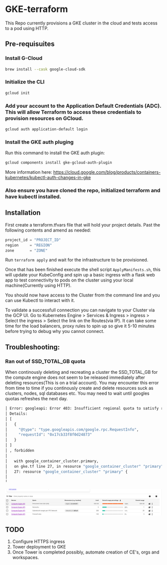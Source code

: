 # GKE-terraform

This Repo currently provisions a GKE cluster in the cloud and tests access to a pod using HTTP. 

## Pre-requisuites

### Install G-Cloud

 
```sh
brew install --cask google-cloud-sdk
```

 ### Initialize the CLI


```sh
gcloud init
```

### Add your account to the Application Default Credentials (ADC). This will allow Terraform to access these credentials to provision resources on GCloud. 

```sh
gcloud auth application-default login
```

### Install the GKE auth pluging
Run this command to install the GKE auth plugin:
```sh 
gcloud components install gke-gcloud-auth-plugin
```
More information here: https://cloud.google.com/blog/products/containers-kubernetes/kubectl-auth-changes-in-gke

### Also ensure you have cloned the repo, initialized terraform and have kubectl installed. 



## Installation

First create a terraform.tfvars file that will hold your project details. Past the following contents and amend as needed:

```go
project_id = "PROJECT_ID"
region     = "REGION"
zone       = "ZONE"
```

Run `terraform apply` and wait for the infrastructure to be provisioned. 

Once that has been finished execute the shell script `ApplyManifests.sh`, this will update your KubeConfig and spin up a basic ingress with a flask web app to test connectivity to pods on the cluster using your local machine(Currently using HTTP). 

You should now have access to the Cluster from the command line and you can use Kubectl to interact with it. 

To validate a successfull connection you can navigate to your Cluster via the GCP UI. Go to Kubernetes Engine > Services & Ingress > ingress > Select the ingress > Select the link on the Routes(via IP). It can take some time for the load balancers, proxy rules to spin up so give it 5-10 minutes before trying to debug why you cannot connect. 


## Troubleshooting: 

### Ran out of SSD_TOTAL_GB quota
When continously deleting and recreating a cluster the SSD_TOTAL_GB for the compute engine does not seem to be released immediately after deleting resources(This is on a trial account). You may encounter this error from time to time if you continously create and delete resources suck as clusters, nodes, sql databases etc. You may need to wait until googles quotas refreshes the next day. 

```sh 
│ Error: googleapi: Error 403: Insufficient regional quota to satisfy request: resource "SSD_TOTAL_GB": request requires '300.0' and is short '300.0'. project has a quota of '500.0' with '0.0' available. View and manage quotas at https://console.cloud.google.com/iam-admin/quotas?usage=USED&project=gke-testing-396115.
│ Details:
│ [
│   {
│     "@type": "type.googleapis.com/google.rpc.RequestInfo",
│     "requestId": "0x17cb33f8f0d24873"
│   }
│ ]
│ , forbidden
│
│   with google_container_cluster.primary,
│   on gke.tf line 27, in resource "google_container_cluster" "primary":
│   27: resource "google_container_cluster" "primary" {
│
╵
```
![Alt text](quotas.png)


## TODO
1. Configure HTTPS ingress
2. Tower deployment to GKE
3. Once Tower is completed possibly, automate creation of CE's, orgs and workspaces.